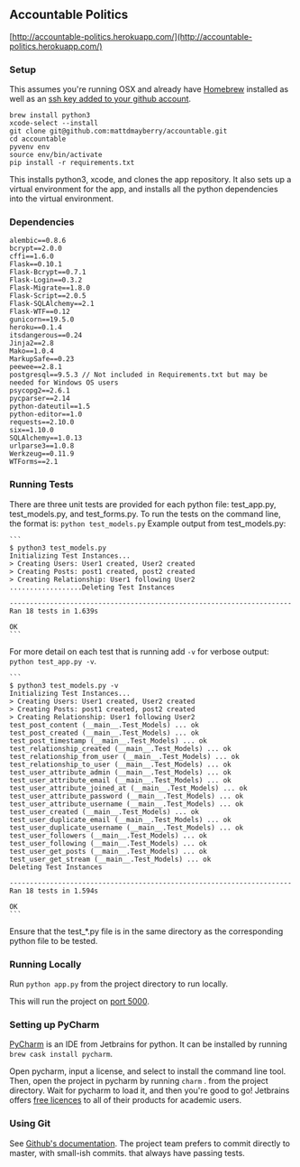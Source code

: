 ## Accountable Politics
[http://accountable-politics.herokuapp.com/](http://accountable-politics.herokuapp.com/)

### Setup

This assumes you're running OSX and already have [Homebrew](http://brew.sh/) installed as well as an [ssh key added to your github account](https://help.github.com/articles/generating-an-ssh-key/).

	brew install python3
	xcode-select --install
	git clone git@github.com:mattdmayberry/accountable.git
	cd accountable
	pyvenv env
	source env/bin/activate
	pip install -r requirements.txt

This installs python3, xcode, and clones the app repository. It also sets up a virtual environment for the app, and installs all the python dependencies into the virtual environment.	

### Dependencies
	alembic==0.8.6
    bcrypt==2.0.0
    cffi==1.6.0
    Flask==0.10.1
    Flask-Bcrypt==0.7.1
    Flask-Login==0.3.2
    Flask-Migrate==1.8.0
    Flask-Script==2.0.5
    Flask-SQLAlchemy==2.1
    Flask-WTF==0.12
    gunicorn==19.5.0
    heroku==0.1.4
    itsdangerous==0.24
    Jinja2==2.8
    Mako==1.0.4
    MarkupSafe==0.23
    peewee==2.8.1
    postgresql==9.5.3 // Not included in Requirements.txt but may be needed for Windows OS users
    psycopg2==2.6.1
    pycparser==2.14
    python-dateutil==1.5
    python-editor==1.0
    requests==2.10.0
    six==1.10.0
    SQLAlchemy==1.0.13
    urlparse3==1.0.8
    Werkzeug==0.11.9
    WTForms==2.1


### Running Tests
There are three unit tests are provided for each python file: test_app.py, test_models.py, and test_forms.py. To run the tests on the command line, the format is: `python test_models.py`
Example output from test_models.py:

	```
	$ python3 test_models.py
	Initializing Test Instances...
	> Creating Users: User1 created, User2 created
	> Creating Posts: post1 created, post2 created
	> Creating Relationship: User1 following User2
	..................Deleting Test Instances
	
	----------------------------------------------------------------------
	Ran 18 tests in 1.639s
	
	OK
	```

For more detail on each test that is running add `-v` for verbose output: `python test_app.py -v`.
	
	```
	$ python3 test_models.py -v
	Initializing Test Instances...
	> Creating Users: User1 created, User2 created
	> Creating Posts: post1 created, post2 created
	> Creating Relationship: User1 following User2
	test_post_content (__main__.Test_Models) ... ok
	test_post_created (__main__.Test_Models) ... ok
	test_post_timestamp (__main__.Test_Models) ... ok
	test_relationship_created (__main__.Test_Models) ... ok
	test_relationship_from_user (__main__.Test_Models) ... ok
	test_relationship_to_user (__main__.Test_Models) ... ok
	test_user_attribute_admin (__main__.Test_Models) ... ok
	test_user_attribute_email (__main__.Test_Models) ... ok
	test_user_attribute_joined_at (__main__.Test_Models) ... ok
	test_user_attribute_password (__main__.Test_Models) ... ok
	test_user_attribute_username (__main__.Test_Models) ... ok
	test_user_created (__main__.Test_Models) ... ok
	test_user_duplicate_email (__main__.Test_Models) ... ok
	test_user_duplicate_username (__main__.Test_Models) ... ok
	test_user_followers (__main__.Test_Models) ... ok
	test_user_following (__main__.Test_Models) ... ok
	test_user_get_posts (__main__.Test_Models) ... ok
	test_user_get_stream (__main__.Test_Models) ... ok
	Deleting Test Instances
	
	----------------------------------------------------------------------
	Ran 18 tests in 1.594s
	
	OK
	```
	
Ensure that the test_*.py file is in the same directory as the corresponding python file to be tested.

### Running Locally

Run `python app.py` from the project directory to run locally.

This will run the project on [port 5000](http://localhost:5000/).

### Setting up PyCharm

[PyCharm](https://www.jetbrains.com/pycharm/) is an IDE from Jetbrains for python. It can be installed by running `brew cask install pycharm`.

Open pycharm, input a license, and select to install the command line tool. Then, open the project in pycharm by running `charm` . from the project directory. Wait for pycharm to load it, and then you're good to go! Jetbrains offers [free licences](https://www.jetbrains.com/student/) to all of their products for academic users.


### Using Git

See [Github's documentation](https://help.github.com/). The project team prefers to commit directly to master, with small-ish commits. that always have passing tests. 
